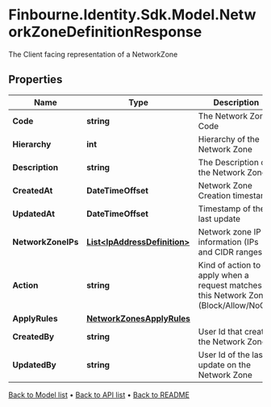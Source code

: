# Finbourne.Identity.Sdk.Model.NetworkZoneDefinitionResponse
The Client facing representation of a NetworkZone

## Properties

Name | Type | Description | Notes
------------ | ------------- | ------------- | -------------
**Code** | **string** | The Network Zone Code | [optional] 
**Hierarchy** | **int** | Hierarchy of the Network Zone | [optional] 
**Description** | **string** | The Description of the Network Zone | [optional] 
**CreatedAt** | **DateTimeOffset** | Network Zone Creation timestamp | [optional] 
**UpdatedAt** | **DateTimeOffset** | Timestamp of the last update | [optional] 
**NetworkZoneIPs** | [**List&lt;IpAddressDefinition&gt;**](IpAddressDefinition.md) | Network zone IP information (IPs and CIDR ranges) | [optional] 
**Action** | **string** | Kind of action to apply when a request matches this Network Zone (Block/Allow/NoOp) | [optional] 
**ApplyRules** | [**NetworkZonesApplyRules**](NetworkZonesApplyRules.md) |  | [optional] 
**CreatedBy** | **string** | User Id that created the Network Zone | [optional] 
**UpdatedBy** | **string** | User Id of the last update on the Network Zone | [optional] 

[Back to Model list](../README.md#documentation-for-models) &#8226; [Back to API list](../README.md#documentation-for-api-endpoints) &#8226; [Back to README](../README.md)

